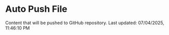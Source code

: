 # Auto Push File

Content that will be pushed to GitHub repository.
Last updated: 07/04/2025, 11:46:10 PM